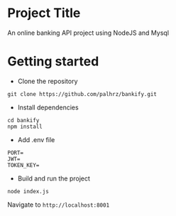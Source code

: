 # Project Title

An online banking API project using NodeJS and Mysql


# Getting started
- Clone the repository
```
git clone https://github.com/palhrz/bankify.git
```
- Install dependencies
```
cd bankify
npm install
```
- Add .env file
```
PORT=
JWT=
TOKEN_KEY=
```
- Build and run the project
```
node index.js
```
  Navigate to `http://localhost:8001`
